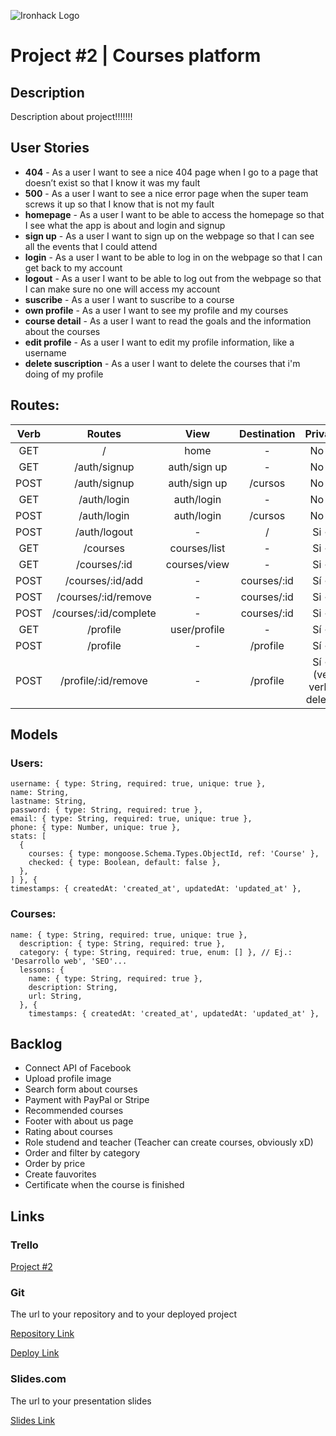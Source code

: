 ![Ironhack Logo](https://i.imgur.com/1QgrNNw.png)

# Project #2 | Courses platform

## Description

Description about project!!!!!!!  

## User Stories

 - **404** - As a user I want to see a nice 404 page when I go to a page that doesn’t exist so that I know it was my fault 
 - **500** - As a user I want to see a nice error page when the super team screws it up so that I know that is not my fault
 - **homepage** - As a user I want to be able to access the homepage so that I see what the app is about and login and signup
 - **sign up** - As a user I want to sign up on the webpage so that I can see all the events that I could attend
 - **login** - As a user I want to be able to log in on the webpage so that I can get back to my account
 - **logout** - As a user I want to be able to log out from the webpage so that I can make sure no one will access my account
 - **suscribe** - As a user I want to suscribe to a course 
 - **own profile** - As a user I want to see my profile and my courses
 - **course detail** - As a user I want to read the goals and the information about the courses
 - **edit profile** - As a user I want to edit my profile information, like a username
 - **delete suscription** - As a user I want to delete the courses that i'm doing of my profile



## Routes:

Verb | Routes | View | Destination | Private  
:--:|:--:|:--:|:--:|:--:|
GET | / |home|-|No ✘
GET | /auth/signup | auth/sign up |-| No ✘
POST | /auth/signup | auth/sign up | /cursos | No ✘
GET | /auth/login | auth/login |-| No ✘
POST | /auth/login | auth/login | /cursos | No ✘
POST | /auth/logout | - | / | Si ✔
GET | /courses | courses/list | - | Si ✔
GET | /courses/:id | courses/view | - |Si ✔
POST | /courses/:id/add | - | courses/:id | Sí ✔
POST | /courses/:id/remove | - | courses/:id | Si ✔
POST | /courses/:id/complete | - | courses/:id | Si ✔
GET | /profile | user/profile | - | Sí ✔
POST | /profile | - | /profile | Sí ✔
POST | /profile/:id/remove | - | /profile | Sí ✔ (ver verbo delete)


## Models

### Users:
```
username: { type: String, required: true, unique: true },
name: String,
lastname: String, 
password: { type: String, required: true },
email: { type: String, required: true, unique: true },
phone: { type: Number, unique: true },
stats: [
  {
    courses: { type: mongoose.Schema.Types.ObjectId, ref: 'Course' },
    checked: { type: Boolean, default: false },
  },
] }, {
timestamps: { createdAt: 'created_at', updatedAt: 'updated_at' },
```

### Courses:
```
name: { type: String, required: true, unique: true },
  description: { type: String, required: true },
  category: { type: String, required: true, enum: [] }, // Ej.: 'Desarrollo web', 'SEO'...
  lessons: {
    name: { type: String, required: true },
    description: String,
    url: String,
  }, {
    timestamps: { createdAt: 'created_at', updatedAt: 'updated_at' },
```

## Backlog

- Connect API of Facebook
- Upload profile image
- Search form about courses
- Payment with PayPal or Stripe
- Recommended courses 
- Footer with about us page
- Rating about courses
- Role studend and teacher (Teacher can create courses, obviously xD)
- Order and filter by category
- Order by price
- Create fauvorites
- Certificate when the course is finished



## Links

### Trello

[Project #2](https://trello.com/b/1HlmzB2H/ih-project-2)

### Git

The url to your repository and to your deployed project

[Repository Link](https://github.com/laurarojeda/ironhack-project-2)

[Deploy Link](http://heroku.com)

### Slides.com

The url to your presentation slides

[Slides Link](http://slides.com)
